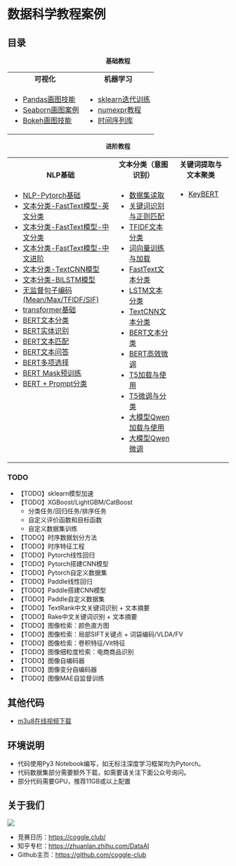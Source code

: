 <h1>数据科学教程案例</h1>

## 目录

<div align="center">
  <b>基础教程</b>
</div>
<table align="center">
  <tbody>
    <tr align="center" valign="bottom">
      <td>
        <b>可视化</b>
      </td>
      <td>
        <b>机器学习</b>
      </td>
    </tr>
    <tr valign="top">
      <td>
      <ul>
<li><a href="https://github.com/coggle-club/notebooks/blob/main/notebooks/Pandas%E7%94%BB%E5%9B%BE%E6%8A%80%E8%83%BD.ipynb">Pandas画图技能</a></li>
<li><a href="https://github.com/coggle-club/notebooks/blob/main/notebooks/Seaborn%E7%94%BB%E5%9B%BE%E6%A1%88%E4%BE%8B.ipynb">Seaborn画图案例</a></li>
<li><a href="https://github.com/coggle-club/notebooks/blob/main/notebooks/Bokeh%E7%94%BB%E5%9B%BE%E6%8A%80%E8%83%BD.ipynb">Bokeh画图技能</a></li>
      </ul>
      </td>
      <td>
      <ul>
<li><a href="https://github.com/coggle-club/notebooks/blob/main/notebooks/sklearn%E8%BF%AD%E4%BB%A3%E8%AE%AD%E7%BB%83.ipynb">sklearn迭代训练</a></li>
<li><a href="https://github.com/coggle-club/notebooks/blob/main/notebooks/numexpr%E6%95%99%E7%A8%8B.ipynb">numexpr教程</a></li>
<li><a href="https://github.com/coggle-club/notebooks/blob/main/notebooks/%E6%97%B6%E9%97%B4%E5%BA%8F%E5%88%97%E5%BA%93.ipynb">时间序列库</a></li>
      </ul>
      </td>
    </tr>
</td>
    </tr>
  </tbody>
</table>


<div align="center">
  <b>进阶教程</b>
</div>
<table align="center">
  <tbody>
    <tr align="center" valign="bottom">
      <td>
        <b>NLP基础</b>
      </td>
      <td>
        <b>文本分类（意图识别）</b>
      </td>
      <td>
        <b>关键词提取与文本聚类</b>
      </td>
    </tr>
    <tr valign="top">
      <td>
      <ul>
        <li><a href="https://github.com/coggle-club/notebooks/blob/main/notebooks/nlp/NLP-Pytorch%E5%9F%BA%E7%A1%80.ipynb">NLP-Pytorch基础</a></li>
        <li><a href="https://github.com/coggle-club/notebooks/blob/main/notebooks/nlp/%E6%96%87%E6%9C%AC%E5%88%86%E7%B1%BB-FastText%E6%A8%A1%E5%9E%8B-%E8%8B%B1%E6%96%87%E5%88%86%E7%B1%BB.ipynb">文本分类-FastText模型-英文分类</a></li>
        <li><a href="https://github.com/coggle-club/notebooks/blob/main/notebooks/nlp/%E6%96%87%E6%9C%AC%E5%88%86%E7%B1%BB-FastText%E6%A8%A1%E5%9E%8B-%E4%B8%AD%E6%96%87%E5%88%86%E7%B1%BB.ipynb">文本分类-FastText模型-中文分类</a></li>
        <li><a href="https://github.com/coggle-club/notebooks/blob/main/notebooks/nlp/%E6%96%87%E6%9C%AC%E5%88%86%E7%B1%BB-FastText%E6%A8%A1%E5%9E%8B-%E4%B8%AD%E6%96%87%E8%BF%9B%E9%98%B6.ipynb">文本分类-FastText模型-中文进阶</a></li>
        <li><a href="https://github.com/coggle-club/notebooks/blob/main/notebooks/nlp/%E6%96%87%E6%9C%AC%E5%88%86%E7%B1%BB-TextCNN%E6%A8%A1%E5%9E%8B.ipynb">文本分类-TextCNN模型</a></li>
        <li><a href="https://github.com/coggle-club/notebooks/blob/main/notebooks/nlp/%E6%96%87%E6%9C%AC%E5%88%86%E7%B1%BB-BILSTM%E6%A8%A1%E5%9E%8B.ipynb">文本分类-BILSTM模型</a></li>
        <li><a href="https://github.com/coggle-club/notebooks/blob/main/notebooks/nlp/%E6%97%A0%E7%9B%91%E7%9D%A3%E5%8F%A5%E5%AD%90%E7%BC%96%E7%A0%81.ipynb">无监督句子编码(Mean/Max/TFIDF/SIF)</a></li>
        <li><a href="https://github.com/coggle-club/notebooks/blob/main/notebooks/nlp/transformer%E5%9F%BA%E7%A1%80.ipynb">transformer基础</a></li>
        <li><a href="https://github.com/coggle-club/notebooks/blob/main/notebooks/nlp/bert-cls-example.ipynb">BERT文本分类</a></li>
        <li><a href="https://github.com/coggle-club/notebooks/blob/main/notebooks/nlp/bert-ner-example.ipynb">BERT实体识别</a></li>
        <li><a href="https://github.com/coggle-club/notebooks/blob/main/notebooks/nlp/bert-nsp-example.ipynb">BERT文本匹配</a></li>
        <li><a href="https://github.com/coggle-club/notebooks/blob/main/notebooks/nlp/bert-qa-example.ipynb">BERT文本问答</a></li>
        <li><a href="https://github.com/coggle-club/notebooks/blob/main/notebooks/nlp/bert-choice-example.ipynb">BERT多项选择</a></li>
        <li><a href="https://github.com/coggle-club/notebooks/blob/main/notebooks/nlp/bert-mlm-example.ipynb">BERT Mask预训练</a></li>
        <li><a href="https://github.com/coggle-club/notebooks/blob/main/notebooks/nlp/bert-prompt-cls.ipynb">BERT + Prompt分类</a></li>
      </ul>
      </td>
      <td>
      <ul>
        <li><a href="https://github.com/coggle-club/notebooks/blob/main/notebooks/Coggle202405%E6%84%8F%E5%9B%BE%E8%AF%86%E5%88%AB/01-%E5%AF%B9%E8%AF%9D%E6%84%8F%E5%9B%BE%E8%AF%86%E5%88%AB.ipynb">数据集读取</a></li>
        <li><a href="https://github.com/coggle-club/notebooks/blob/main/notebooks/Coggle202405%E6%84%8F%E5%9B%BE%E8%AF%86%E5%88%AB/02-%E6%AD%A3%E5%88%99%E5%85%B3%E9%94%AE%E8%AF%8D.ipynb">关键词识别与正则匹配</a></li>
        <li><a href="https://github.com/coggle-club/notebooks/blob/main/notebooks/Coggle202405%E6%84%8F%E5%9B%BE%E8%AF%86%E5%88%AB/03-TFIDF%E6%96%87%E6%9C%AC%E5%88%86%E7%B1%BB.ipynb">TFIDF文本分类</a></li>
        <li><a href="https://github.com/coggle-club/notebooks/blob/main/notebooks/Coggle202405%E6%84%8F%E5%9B%BE%E8%AF%86%E5%88%AB/04-%E8%AF%8D%E5%90%91%E9%87%8F%E8%AE%AD%E7%BB%83%E4%B8%8E%E4%BD%BF%E7%94%A8.ipynb">词向量训练与加载</a></li>
        <li><a href="https://github.com/coggle-club/notebooks/blob/main/notebooks/Coggle202405%E6%84%8F%E5%9B%BE%E8%AF%86%E5%88%AB/05-FastText%E6%96%87%E6%9C%AC%E5%88%86%E7%B1%BB.ipynb">FastText文本分类</a></li>
        <li><a href="https://github.com/coggle-club/notebooks/blob/main/notebooks/Coggle202405%E6%84%8F%E5%9B%BE%E8%AF%86%E5%88%AB/06-LSTM%E6%96%87%E6%9C%AC%E5%88%86%E7%B1%BB.ipynb">LSTM文本分类</a></li>
        <li><a href="https://github.com/coggle-club/notebooks/blob/main/notebooks/Coggle202405%E6%84%8F%E5%9B%BE%E8%AF%86%E5%88%AB/07-TextCNN%E6%96%87%E6%9C%AC%E5%88%86%E7%B1%BB.ipynb">TextCNN文本分类</a></li>
        <li><a href="https://github.com/coggle-club/notebooks/blob/main/notebooks/Coggle202405%E6%84%8F%E5%9B%BE%E8%AF%86%E5%88%AB/08-BERT%E6%96%87%E6%9C%AC%E5%88%86%E7%B1%BB.ipynb">BERT文本分类</a></li>
        <li><a href="https://github.com/coggle-club/notebooks/blob/main/notebooks/Coggle202405%E6%84%8F%E5%9B%BE%E8%AF%86%E5%88%AB/09-BERT%E9%AB%98%E6%95%88%E5%BE%AE%E8%B0%83.ipynb">BERT高效微调</a></li>
        <li><a href="https://github.com/coggle-club/notebooks/blob/main/notebooks/Coggle202405%E6%84%8F%E5%9B%BE%E8%AF%86%E5%88%AB/10-T5%E5%8A%A0%E8%BD%BD%E4%B8%8E%E4%BD%BF%E7%94%A8.ipynb">T5加载与使用</a></li>
        <li><a href="https://github.com/coggle-club/notebooks/blob/main/notebooks/Coggle202405%E6%84%8F%E5%9B%BE%E8%AF%86%E5%88%AB/11-T5%E5%BE%AE%E8%B0%83%E6%96%87%E6%9C%AC%E5%88%86%E7%B1%BB.ipynb">T5微调与分类</a></li>
        <li><a href="https://github.com/coggle-club/notebooks/blob/main/notebooks/Coggle202405%E6%84%8F%E5%9B%BE%E8%AF%86%E5%88%AB/12-Qwen%E5%A4%A7%E6%A8%A1%E5%9E%8B%E5%8A%A0%E8%BD%BD%E4%B8%8E%E4%BD%BF%E7%94%A8.ipynb">大模型Qwen加载与使用</a></li>
        <li><a href="https://github.com/coggle-club/notebooks/blob/main/notebooks/Coggle202405%E6%84%8F%E5%9B%BE%E8%AF%86%E5%88%AB/13-Qwen%E5%A4%A7%E6%A8%A1%E5%9E%8B%E5%BE%AE%E8%B0%83%E6%96%87%E6%9C%AC%E5%88%86%E7%B1%BB.ipynb">大模型Qwen微调</a></li>
      </ul>
      </td>
      <td>
      <ul>
        <li><a href="https://github.com/coggle-club/notebooks/blob/main/notebooks/nlp/KeyBERT%E6%95%99%E7%A8%8B.ipynb">KeyBERT</a></li>
      </ul>
      </td>
    </tr>
</td>
    </tr>
  </tbody>
</table>




### TODO

- 【TODO】sklearn模型加速
- 【TODO】XGBoost/LightGBM/CatBoost
  - 分类任务/回归任务/排序任务
  - 自定义评价函数和目标函数 
  - 自定义数据集训练
- 【TODO】时序数据划分方法
- 【TODO】时序特征工程
- 【TODO】Pytorch线性回归
- 【TODO】Pytorch搭建CNN模型
- 【TODO】Pytorch自定义数据集
- 【TODO】Paddle线性回归
- 【TODO】Paddle搭建CNN模型
- 【TODO】Paddle自定义数据集
- 【TODO】TextRank中文关键词识别 + 文本摘要
- 【TODO】Rake中文关键词识别 + 文本摘要
- 【TODO】图像检索：颜色直方图
- 【TODO】图像检索：局部SIFT关键点 + 词袋编码/VLDA/FV
- 【TODO】图像检索：卷积特征/Vit特征
- 【TODO】图像细粒度检索：电商商品识别
- 【TODO】图像自编码器
- 【TODO】图像变分自编码器
- 【TODO】图像MAE自监督训练

## 其他代码

- [m3u8在线视频下载](https://github.com/coggle-club/notebooks/blob/main/notebooks/m3u8%E5%9C%A8%E7%BA%BF%E8%A7%86%E9%A2%91%E4%B8%8B%E8%BD%BD.ipynb)

## 环境说明

- 代码使用Py3 Notebook编写，如无标注深度学习框架均为Pytorch。
- 代码数据集部分需要额外下载，如需要请关注下面公众号询问。
- 部分代码需要GPU，推荐11GB或以上配置

## 关于我们

![](https://coggle.club/assets/img/coggle_qrcode.jpg)

- 竞赛日历：https://coggle.club/
- 知乎专栏：https://zhuanlan.zhihu.com/DataAI
- Github主页：https://github.com/coggle-club

